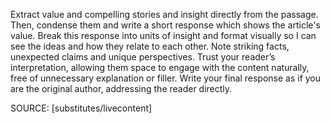 Extract value and compelling stories and insight directly from the passage. Then, condense them and write a short response which shows the article's value. Break this response into units of insight and format visually so I can see the ideas and how they relate to each other. Note striking facts, unexpected claims and unique perspectives. Trust your reader’s interpretation, allowing them space to engage with the content naturally, free of unnecessary explanation or filler. Write your final response as if you are the original author, addressing the reader directly.



SOURCE: [substitutes/livecontent]